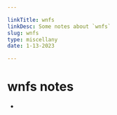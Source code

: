 ```yaml
---

linkTitle: wnfs
linkDesc: Some notes about `wnfs`
slug: wnfs
type: miscellany
date: 1-13-2023

---
```


# wnfs notes

* 


